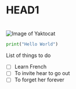 # <h1>HEAD1<h1>
![Image of Yaktocat](https://octodex.github.com/images/yaktocat.png)

``` python
print("Hello World")
```

List of things to do
- [ ] Learn French
- [ ] To invite hear to go out
- [ ] To forget her forever
